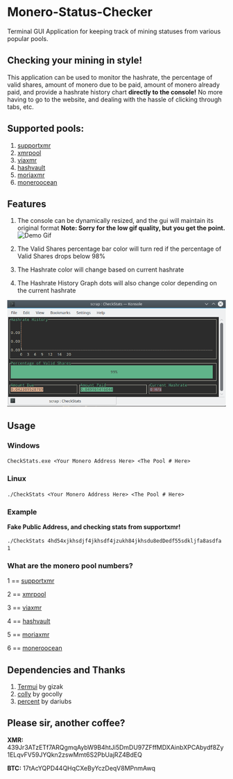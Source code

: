 # Monero-Status-Checker

Terminal GUI Application for keeping track of mining statuses from various popular pools. 

## Checking your mining in style!

This application can be used to monitor the hashrate, the percentage of valid shares, amount of monero due to be paid, amount of monero already paid, and provide a hashrate history chart **directly to the console!** No more having to go to the website, and dealing with the hassle of clicking through tabs, etc. 

## Supported pools: 

1. [supportxmr](https://supportxmr.com)
2. [xmrpool](https://xmrpool.net)
3. [viaxmr](https://viaxmr.com)
4. [hashvault](https://monero.hashvault.pro)
5. [moriaxmr](https://moriaxmr.com)
6. [moneroocean](https://moneroocean.stream)

## Features 

1. The console can be dynamically resized, and the gui will maintain its original format
**Note: Sorry for the low gif quality, but you get the point.**
![Demo Gif](https://github.com/DigitalQubit/Monero-Status-Checker/raw/master/mydemo.gif)

2. The Valid Shares percentage bar color will turn red if the percentage of Valid Shares drops below 98%

3. The Hashrate color will change based on current hashrate

4. The Hashrate History Graph dots will also change color depending on the current hashrate

![Demo Image](https://github.com/DigitalQubit/Monero-Status-Checker/raw/master/DemoCheckStats.png)

## Usage

### Windows

`CheckStats.exe <Your Monero Address Here> <The Pool # Here>`

### Linux 

`./CheckStats <Your Monero Address Here> <The Pool # Here>`

### Example 
**Fake Public Address, and checking stats from supportxmr!**

`./CheckStats 4hd54xjkhsdjf4jkhsdf4jzukh84jkhsdu8edDedf55sdkljfa8asdfa 1`

### What are the monero pool numbers?
1 == [supportxmr](https://supportxmr.com)

2 == [xmrpool](https://xmrpool.net)

3 == [viaxmr](https://viaxmr.com)

4 == [hashvault](https://monero.hashvault.pro)

5 == [moriaxmr](https://moriaxmr.com)

6 == [moneroocean](https://moneroocean.stream)

## Dependencies and Thanks

1. [Termui](https://github.com/gizak/termui) by gizak
2. [colly](https://github.com/gocolly/colly) by gocolly
3. [percent](https://github.com/dariubs/percent) by dariubs

## Please sir, another coffee?

**XMR:** 439Jr3ATzETf7ARQgmqAybW9B4htJi5DmDU97ZFffMDXAinbXPCAbydf8Zy1ELqvFV59JYQkn2zswMmt6S2PbUajRZ4BdEQ

**BTC:** 17tAcYQPD44QHqCXeByYczDeqV8MPnmAwq

